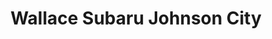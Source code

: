 ---
title: "Wallace Subaru Johnson City"
url: /johnson-city/wallace-subaru-johnson-city/
shop: Autohaus
---